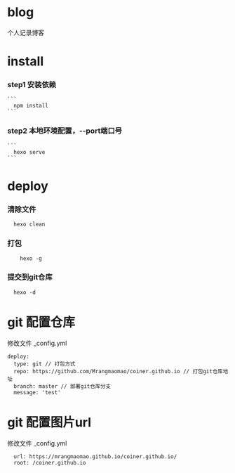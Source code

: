 # blog
个人记录博客
# install
  ### step1 安装依赖
    ```
      npm install
    ```
  ### step2 本地环境配置，--port端口号
    ```
      hexo serve
    ```
# deploy
  ### 清除文件
  ```
    hexo clean
  ```
  ### 打包
  ```
      hexo -g
  ```
  ### 提交到git仓库
  ```
    hexo -d
  ```
# git 配置仓库 
  修改文件 _config.yml
  ```
  deploy:
    type: git // 打包方式
    repo: https://github.com/Mrangmaomao/coiner.github.io // 打包git仓库地址
    branch: master // 部署git仓库分支
    message: 'test'
  ```
# git 配置图片url
  修改文件 _config.yml
  ```
    url: https://mrangmaomao.github.io/coiner.github.io/
    root: /coiner.github.io
  ```
  
